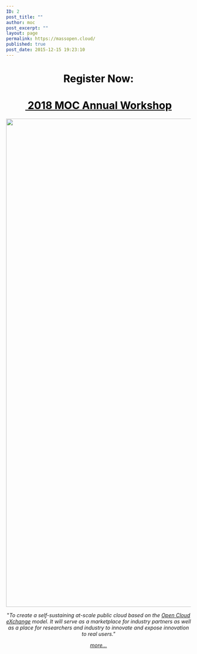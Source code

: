 ```yaml
---
ID: 2
post_title: ""
author: moc
post_excerpt: ""
layout: page
permalink: https://massopen.cloud/
published: true
post_date: 2015-12-15 19:23:10
---
```

<h1 style="text-align: center;"><strong><span style="color: #000000;">Register Now:</span></strong></h1>
<h1 style="text-align: center;"><strong><span style="color: #000000;"><a style="color: #000000;" href="https://massopen.cloud/2018-moc-annual-workshop/" target="_blank" rel="noopener"> 2018 MOC Annual Workshop</a></span></strong></h1>
<p style="text-align: center;"><em><a href="http://massopen.cloud/moc-vision-statement/" target="_blank" rel="noopener"><img class="alignnone size-full wp-image-1112" src="https://massopen.cloud/wp-content/uploads/2015/12/cropped-cloudScreen.png" alt="cropped-cloudScreen.png" width="1868" height="1332" /></a><a href="http://massopen.cloud/moc-vision-statement/" target="_blank" rel="noopener">
</a></em></p>
<p class="p2" style="text-align: center;">"<em>To create a self-sustaining at-scale public cloud based on the <a href="http://www.cs.bu.edu/fac/best/res/papers/ic14.pdf" target="_blank" rel="noopener">Open Cloud eXchange</a> model. It will serve as a marketplace for industry partners as well as a place for researchers and industry to innovate and expose innovation to real users</em><i>."</i></p>
<p style="text-align: center;"><em><a href="http://massopen.cloud/moc-vision-statement/" target="_blank" rel="noopener">more...</a></em></p>